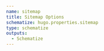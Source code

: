 ```yaml
---
name: sitemap
title: Sitemap Options
schematize: hugo.properties.sitemap
type: schematize
outputs:
  - Schematize
---
```

